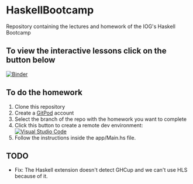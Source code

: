 # HaskellBootcamp
Repository containing the lectures and homework of the IOG's Haskell Bootcamp

## To view the interactive lessons click on the button below

[![Binder](https://mybinder.org/badge_logo.svg)](https://mybinder.org/v2/gh/rober-m/haskell-bootcamp/HEAD?labpath=%2Flab%2Flecture-1.ipynb)

## To do the homework

1. Clone this repository
2. Create a [GitPod](https://www.gitpod.io/) account
4. Select the branch of the repo with the homework you want to complete
5. Click this button to create a remote dev environment: [![Visual Studio Code](https://img.shields.io/badge/Visual%20Studio%20Code-0078d7.svg?style=flat&logo=visual-studio-code&logoColor=white)](https://gitpod.io/#https://github.com/rober-m/haskell-bootcamp)
6. Follow the instructions inside the app/Main.hs file.

## TODO

- Fix: The Haskell extension doesn't detect GHCup and we can't use HLS because of it.
